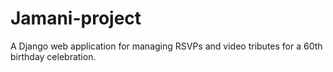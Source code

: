 # Jamani-project
A Django web application for managing RSVPs and video tributes for a 60th birthday celebration.
